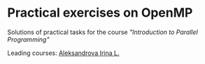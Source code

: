 Practical exercises on OpenMP
=============================

Solutions of practical tasks for the course *"Introduction to Parallel Programming"*

Leading courses: [Aleksandrova Irina L.](http://kpfu.ru/1Irina.Alexandrova)
